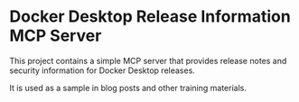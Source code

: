 # Docker Desktop Release Information MCP Server

This project contains a simple MCP server that provides release notes and security information for Docker Desktop releases.

It is used as a sample in blog posts and other training materials.

